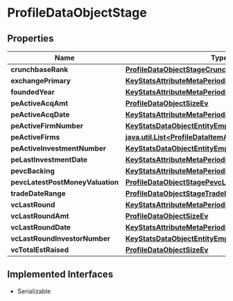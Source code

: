 

# ProfileDataObjectStage


## Properties

Name | Type | Description | Notes
------------ | ------------- | ------------- | -------------
**crunchbaseRank** | [**ProfileDataObjectStageCrunchbaseRank**](ProfileDataObjectStageCrunchbaseRank.md) |  |  [optional]
**exchangePrimary** | [**KeyStatsAttributeMetaPeriodicity**](KeyStatsAttributeMetaPeriodicity.md) |  | 
**foundedYear** | [**KeyStatsAttributeMetaPeriodicity**](KeyStatsAttributeMetaPeriodicity.md) |  | 
**peActiveAcqAmt** | [**ProfileDataObjectSizeEv**](ProfileDataObjectSizeEv.md) |  |  [optional]
**peActiveAcqDate** | [**KeyStatsAttributeMetaPeriodicity**](KeyStatsAttributeMetaPeriodicity.md) |  |  [optional]
**peActiveFirmNumber** | [**KeyStatsDataObjectEntityEmployeesAsOfDate**](KeyStatsDataObjectEntityEmployeesAsOfDate.md) |  |  [optional]
**peActiveFirms** | [**java.util.List&lt;ProfileDataItemActiveFirm&gt;**](ProfileDataItemActiveFirm.md) |  |  [optional]
**peActiveInvestmentNumber** | [**KeyStatsDataObjectEntityEmployeesAsOfDate**](KeyStatsDataObjectEntityEmployeesAsOfDate.md) |  |  [optional]
**peLastInvestmentDate** | [**KeyStatsAttributeMetaPeriodicity**](KeyStatsAttributeMetaPeriodicity.md) |  |  [optional]
**pevcBacking** | [**KeyStatsAttributeMetaPeriodicity**](KeyStatsAttributeMetaPeriodicity.md) |  | 
**pevcLatestPostMoneyValuation** | [**ProfileDataObjectStagePevcLatestPostMoneyValuation**](ProfileDataObjectStagePevcLatestPostMoneyValuation.md) |  |  [optional]
**tradeDateRange** | [**ProfileDataObjectStageTradeDateRange**](ProfileDataObjectStageTradeDateRange.md) |  | 
**vcLastRound** | [**KeyStatsAttributeMetaPeriodicity**](KeyStatsAttributeMetaPeriodicity.md) |  |  [optional]
**vcLastRoundAmt** | [**ProfileDataObjectSizeEv**](ProfileDataObjectSizeEv.md) |  |  [optional]
**vcLastRoundDate** | [**KeyStatsAttributeMetaPeriodicity**](KeyStatsAttributeMetaPeriodicity.md) |  |  [optional]
**vcLastRoundInvestorNumber** | [**KeyStatsDataObjectEntityEmployeesAsOfDate**](KeyStatsDataObjectEntityEmployeesAsOfDate.md) |  |  [optional]
**vcTotalEstRaised** | [**ProfileDataObjectSizeEv**](ProfileDataObjectSizeEv.md) |  |  [optional]


## Implemented Interfaces

* Serializable


